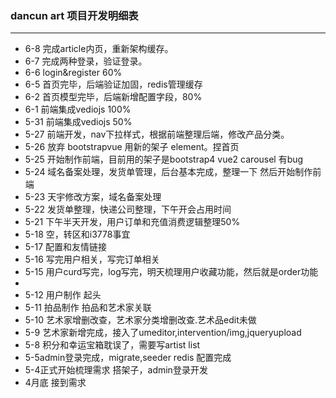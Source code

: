 ### dancun art 项目开发明细表
---
- 6-8  完成article内页，重新架构缓存。
- 6-7  完成两种登录，验证登录。
- 6-6  login&register 60%
- 6-5  首页完毕，后端验证加固，redis管理缓存
- 6-2  首页模型完毕，后端新增配置字段，80%
- 6-1  前端集成vediojs 100%
- 5-31 前端集成vediojs 50%
- 5-27 前端开发，nav下拉样式，根据前端整理后端，修改产品分类。
- 5-26 放弃 bootstrapvue 用新的架子 element。捏首页
- 5-25 开始制作前端，目前用的架子是bootstrap4 vue2 carousel 有bug
- 5-24 域名备案处理，发货单管理，后台基本完成，整理一下 然后开始制作前端
- 5-23 天宇修改方案，域名备案处理
- 5-22 发货单整理，快递公司整理，下午开会占用时间
- 5-21 下午半天开发，用户订单和充值消费逻辑整理50%
- 5-18 空，转区和i3778事宜
- 5-17 配置和友情链接
- 5-16 写完用户相关，写完订单相关
- 5-15 用户curd写完，log写完，明天梳理用户收藏功能，然后就是order功能
- 
- 5-12 用户制作 起头
- 5-11 拍品制作 拍品和艺术家关联
- 5-10 艺术家增删改查，艺术家分类增删改查.艺术品edit未做
- 5-9 艺术家新增完成，接入了umeditor,intervention/img,jqueryupload
- 5-8 积分和幸运宝箱耽误了，需要写artist list
- 5-5admin登录完成，migrate,seeder redis 配置完成
- 5-4正式开始梳理需求 搭架子，admin登录开发
- 4月底 接到需求
